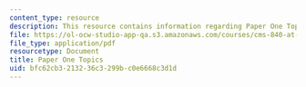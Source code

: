 ```yaml
---
content_type: resource
description: This resource contains information regarding Paper One Topics.
file: https://ol-ocw-studio-app-qa.s3.amazonaws.com/courses/cms-840-at-the-limit-violence-in-contemporary-representation-fall-2013/bfc62cb3213236c3299bc0e6668c3d1d_MITCMS_840F13_PrOneTopics.pdf
file_type: application/pdf
resourcetype: Document
title: Paper One Topics
uid: bfc62cb3-2132-36c3-299b-c0e6668c3d1d
---
```


